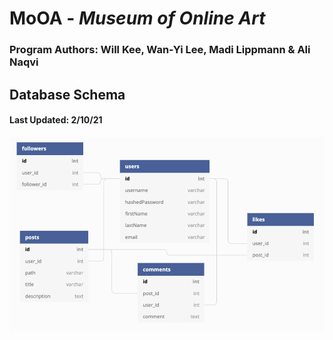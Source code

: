 # MoOA - *Museum of Online Art*

### **Program Authors:** Will Kee, Wan-Yi Lee, Madi Lippmann & Ali Naqvi



## Database Schema
#### Last Updated: 2/10/21

![database-schema](/assets/readme_images/database-schema-feb10.png)
